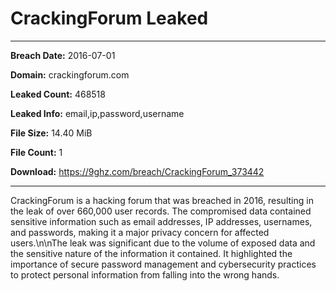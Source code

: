 # CrackingForum Leaked

------------
**Breach Date:** 2016-07-01

**Domain:** crackingforum.com

**Leaked Count:** 468518

**Leaked Info:** email,ip,password,username

**File Size:** 14.40 MiB

**File Count:** 1

**Download:** https://9ghz.com/breach/CrackingForum_373442

------------
CrackingForum is a hacking forum that was breached in 2016, resulting in the leak of over 660,000 user records. The compromised data contained sensitive information such as email addresses, IP addresses, usernames, and passwords, making it a major privacy concern for affected users.\n\nThe leak was significant due to the volume of exposed data and the sensitive nature of the information it contained. It highlighted the importance of secure password management and cybersecurity practices to protect personal information from falling into the wrong hands.
